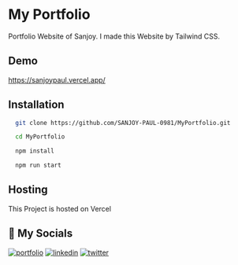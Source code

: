 
# My Portfolio

Portfolio Website of Sanjoy. I made this Website by Tailwind CSS. 


## Demo

https://sanjoypaul.vercel.app/


## Installation


```bash
  git clone https://github.com/SANJOY-PAUL-0981/MyPortfolio.git
```
```bash
  cd MyPortfolio
```
```bash
  npm install
```
```bash
  npm run start
  ```
    
## Hosting

This Project is hosted on Vercel


## 🔗 My Socials
[![portfolio](https://img.shields.io/badge/my_portfolio-000?style=for-the-badge&logo=ko-fi&logoColor=white)](https://sanjoypaul.vercel.app/)
[![linkedin](https://img.shields.io/badge/linkedin-0A66C2?style=for-the-badge&logo=linkedin&logoColor=white)](https://www.linkedin.com/in/sanjoy-paul-b0053122a/)
[![twitter](https://img.shields.io/badge/twitter-1DA1F2?style=for-the-badge&logo=twitter&logoColor=white)](https://x.com/SanjoyPaul0981)

